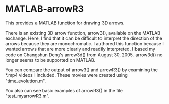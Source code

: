 # MATLAB-arrowR3

This provides a MATLAB function for drawing 3D arrows.

There is an existing 3D arrow function, arrow3(), available on the MATLAB exchange. Here, I find that it can be difficult to interpret the direction of the arrows because they are monochromatic. I authored this function because I wanted arrows that are more clearly and readily interpreted. I based my code on Changshun Deng's arrow3d() from August 30, 2005. arrow3d() no longer seems to be supported on MATLAB.

You can compare the output of arrow3() and arrowR3() by examining the *.mp4 videos I included. These movies were created using "time_evolution.m".

You also can see basic examples of arrowR3() in the file "test_myarrowR3.m".
